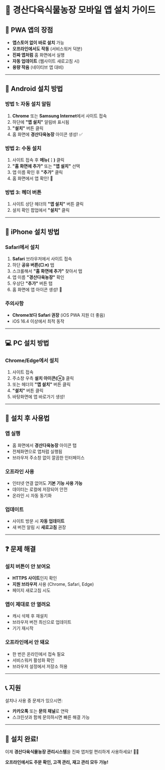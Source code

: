 # 📱 경산다육식물농장 모바일 앱 설치 가이드

## 🌟 PWA 앱의 장점
- **앱스토어 없이 바로 설치** 가능
- **오프라인에서도 작동** (서비스워커 덕분)
- **진짜 앱처럼** 홈 화면에서 실행
- **자동 업데이트** (웹사이트 새로고침 시)
- **용량 작음** (네이티브 앱 대비)

---

## 📱 **Android 설치 방법**

### 방법 1: 자동 설치 알림
1. **Chrome** 또는 **Samsung Internet**에서 사이트 접속
2. 하단에 **"앱 설치"** 알림바 표시됨
3. **"설치"** 버튼 클릭
4. 홈 화면에 **경산다육농장** 아이콘 생성! ✅

### 방법 2: 수동 설치
1. 사이트 접속 후 **메뉴(⋮)** 클릭
2. **"홈 화면에 추가"** 또는 **"앱 설치"** 선택
3. 앱 이름 확인 후 **"추가"** 클릭
4. 홈 화면에서 앱 확인! 🎉

### 방법 3: 헤더 버튼
1. 사이트 상단 헤더의 **"앱 설치"** 버튼 클릭
2. 설치 확인 팝업에서 **"설치"** 클릭

---

## 🍎 **iPhone 설치 방법**

### Safari에서 설치
1. **Safari** 브라우저에서 사이트 접속
2. 하단 **공유 버튼(□↗)** 탭
3. 스크롤해서 **"홈 화면에 추가"** 찾아서 탭
4. 앱 이름 **"경산다육농장"** 확인
5. 우상단 **"추가"** 버튼 탭
6. 홈 화면에 앱 아이콘 생성! 🌱

### 주의사항
- **Chrome보다 Safari 권장** (iOS PWA 지원 더 좋음)
- iOS 16.4 이상에서 최적 동작

---

## 💻 **PC 설치 방법**

### Chrome/Edge에서 설치
1. 사이트 접속
2. 주소창 우측 **설치 아이콘(⊕)** 클릭
3. 또는 헤더의 **"앱 설치"** 버튼 클릭
4. **"설치"** 버튼 클릭
5. 바탕화면에 앱 바로가기 생성!

---

## 🔧 **설치 후 사용법**

### 앱 실행
- 홈 화면에서 **경산다육농장** 아이콘 탭
- 전체화면으로 앱처럼 실행됨
- 브라우저 주소창 없이 깔끔한 인터페이스

### 오프라인 사용
- 인터넷 연결 없어도 **기본 기능 사용 가능**
- 데이터는 로컬에 저장되어 안전
- 온라인 시 자동 동기화

### 업데이트
- 사이트 방문 시 **자동 업데이트**
- 새 버전 알림 시 **새로고침** 권장

---

## ❓ **문제 해결**

### 설치 버튼이 안 보여요
- **HTTPS 사이트**인지 확인
- **지원 브라우저** 사용 (Chrome, Safari, Edge)
- 페이지 새로고침 시도

### 앱이 제대로 안 열려요
- 캐시 삭제 후 재설치
- 브라우저 버전 최신으로 업데이트
- 기기 재시작

### 오프라인에서 안 돼요
- 한 번은 온라인에서 접속 필요
- 서비스워커 활성화 확인
- 브라우저 설정에서 저장소 허용

---

## 📞 **지원**

설치나 사용 중 문제가 있으시면:
- **카카오톡** 또는 **문의 채널**로 연락
- 스크린샷과 함께 문의하시면 빠른 해결 가능

---

## 🎉 **설치 완료!**

이제 **경산다육식물농장 관리시스템**을 
진짜 앱처럴 편리하게 사용하세요! 🌱✨

**오프라인에서도 주문 확인, 고객 관리, 재고 관리 모두 가능!**